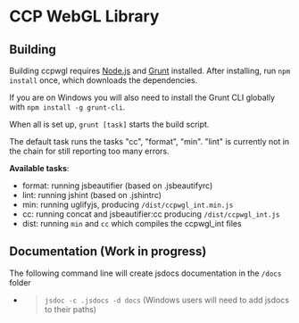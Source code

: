 CCP WebGL Library
======

Building
------

Building ccpwgl requires [Node.js](http://www.nodejs.org) and [Grunt](http://www.gruntjs.com) installed.
After installing, run ```npm install``` once, which downloads the dependencies.

If you are on Windows you will also need to install the Grunt CLI globally with ```npm install -g grunt-cli```.

When all is set up, ```grunt [task]``` starts the build script.

The default task runs the tasks "cc", "format", "min". "lint" is currently not in the
chain for still reporting too many errors.

**Available tasks**:
* format: running jsbeautifier (based on .jsbeautifyrc)
* lint: running jshint (based on .jshintrc)
* min: running uglifyjs, producing `/dist/ccpwgl_int.min.js`
* cc: running concat and jsbeautifier:cc producing `/dist/ccpwgl_int.js`
* dist: running `min` and `cc` which compiles the ccpwgl_int files

Documentation (Work in progress)
--------------------------------
The following command line will create jsdocs documentation in the `/docs` folder
* > `jsdoc -c .jsdocs -d docs` (Windows users will need to add jsdocs to their paths)
